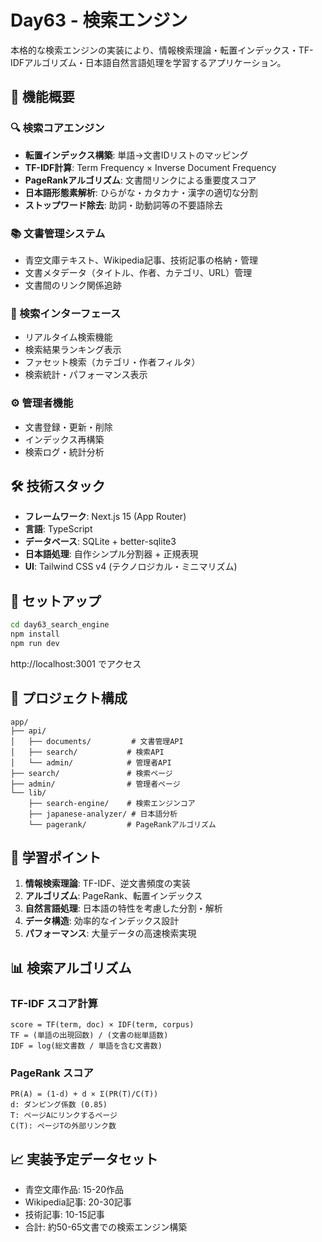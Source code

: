 # Day63 - 検索エンジン

本格的な検索エンジンの実装により、情報検索理論・転置インデックス・TF-IDFアルゴリズム・日本語自然言語処理を学習するアプリケーション。

## 📝 機能概要

### 🔍 検索コアエンジン
- **転置インデックス構築**: 単語→文書IDリストのマッピング
- **TF-IDF計算**: Term Frequency × Inverse Document Frequency
- **PageRankアルゴリズム**: 文書間リンクによる重要度スコア
- **日本語形態素解析**: ひらがな・カタカナ・漢字の適切な分割
- **ストップワード除去**: 助詞・助動詞等の不要語除去

### 📚 文書管理システム
- 青空文庫テキスト、Wikipedia記事、技術記事の格納・管理
- 文書メタデータ（タイトル、作者、カテゴリ、URL）管理
- 文書間のリンク関係追跡

### 🎨 検索インターフェース
- リアルタイム検索機能
- 検索結果ランキング表示
- ファセット検索（カテゴリ・作者フィルタ）
- 検索統計・パフォーマンス表示

### ⚙️ 管理者機能
- 文書登録・更新・削除
- インデックス再構築
- 検索ログ・統計分析

## 🛠️ 技術スタック

- **フレームワーク**: Next.js 15 (App Router)
- **言語**: TypeScript
- **データベース**: SQLite + better-sqlite3
- **日本語処理**: 自作シンプル分割器 + 正規表現
- **UI**: Tailwind CSS v4 (テクノロジカル・ミニマリズム)

## 🚀 セットアップ

```bash
cd day63_search_engine
npm install
npm run dev
```

http://localhost:3001 でアクセス

## 📁 プロジェクト構成

```
app/
├── api/
│   ├── documents/         # 文書管理API
│   ├── search/           # 検索API
│   └── admin/            # 管理者API
├── search/               # 検索ページ
├── admin/                # 管理者ページ
└── lib/
    ├── search-engine/    # 検索エンジンコア
    ├── japanese-analyzer/ # 日本語分析
    └── pagerank/         # PageRankアルゴリズム
```

## 🎯 学習ポイント

1. **情報検索理論**: TF-IDF、逆文書頻度の実装
2. **アルゴリズム**: PageRank、転置インデックス
3. **自然言語処理**: 日本語の特性を考慮した分割・解析
4. **データ構造**: 効率的なインデックス設計
5. **パフォーマンス**: 大量データの高速検索実現

## 📊 検索アルゴリズム

### TF-IDF スコア計算
```
score = TF(term, doc) × IDF(term, corpus)
TF = (単語の出現回数) / (文書の総単語数)
IDF = log(総文書数 / 単語を含む文書数)
```

### PageRank スコア
```
PR(A) = (1-d) + d × Σ(PR(T)/C(T))
d: ダンピング係数 (0.85)
T: ページAにリンクするページ
C(T): ページTの外部リンク数
```

## 📈 実装予定データセット

- 青空文庫作品: 15-20作品
- Wikipedia記事: 20-30記事
- 技術記事: 10-15記事
- 合計: 約50-65文書での検索エンジン構築
